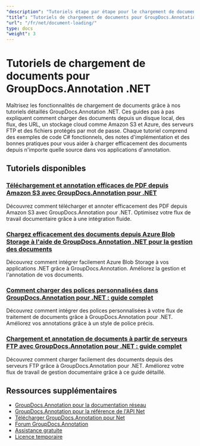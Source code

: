 ```yaml
---
"description": "Tutoriels étape par étape pour le chargement de documents à partir de diverses sources à l'aide de GroupDocs.Annotation pour .NET."
"title": "Tutoriels de chargement de documents pour GroupDocs.Annotation .NET"
"url": "/fr/net/document-loading/"
type: docs
"weight": 3
---
```


# Tutoriels de chargement de documents pour GroupDocs.Annotation .NET

Maîtrisez les fonctionnalités de chargement de documents grâce à nos tutoriels détaillés GroupDocs.Annotation .NET. Ces guides pas à pas expliquent comment charger des documents depuis un disque local, des flux, des URL, un stockage cloud comme Amazon S3 et Azure, des serveurs FTP et des fichiers protégés par mot de passe. Chaque tutoriel comprend des exemples de code C# fonctionnels, des notes d'implémentation et des bonnes pratiques pour vous aider à charger efficacement des documents depuis n'importe quelle source dans vos applications d'annotation.

## Tutoriels disponibles

### [Téléchargement et annotation efficaces de PDF depuis Amazon S3 avec GroupDocs.Annotation pour .NET](./download-annotate-pdfs-s3-groupdocs-dotnet/)
Découvrez comment télécharger et annoter efficacement des PDF depuis Amazon S3 avec GroupDocs.Annotation pour .NET. Optimisez votre flux de travail documentaire grâce à une intégration fluide.

### [Chargez efficacement des documents depuis Azure Blob Storage à l'aide de GroupDocs.Annotation .NET pour la gestion des documents](./load-documents-azure-blob-groupdocs-annotation-dotnet/)
Découvrez comment intégrer facilement Azure Blob Storage à vos applications .NET grâce à GroupDocs.Annotation. Améliorez la gestion et l'annotation de vos documents.

### [Comment charger des polices personnalisées dans GroupDocs.Annotation pour .NET : guide complet](./master-custom-font-loading-groupdocs-annotation-dotnet/)
Découvrez comment intégrer des polices personnalisées à votre flux de traitement de documents grâce à GroupDocs.Annotation pour .NET. Améliorez vos annotations grâce à un style de police précis.

### [Chargement et annotation de documents à partir de serveurs FTP avec GroupDocs.Annotation pour .NET : guide complet](./groupdocs-annotation-net-load-from-ftp/)
Découvrez comment charger facilement des documents depuis des serveurs FTP grâce à GroupDocs.Annotation pour .NET. Améliorez votre flux de travail de gestion documentaire grâce à ce guide détaillé.

## Ressources supplémentaires

- [GroupDocs.Annotation pour la documentation réseau](https://docs.groupdocs.com/annotation/net/)
- [GroupDocs.Annotation pour la référence de l'API Net](https://reference.groupdocs.com/annotation/net/)
- [Télécharger GroupDocs.Annotation pour Net](https://releases.groupdocs.com/annotation/net/)
- [Forum GroupDocs.Annotation](https://forum.groupdocs.com/c/annotation)
- [Assistance gratuite](https://forum.groupdocs.com/)
- [Licence temporaire](https://purchase.groupdocs.com/temporary-license/)